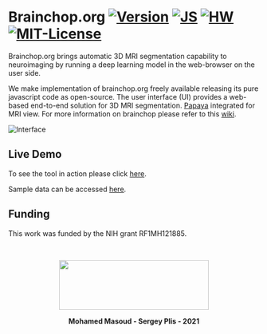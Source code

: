 # Brainchop.org  [![Version](https://img.shields.io/badge/Version-1.0.0-brightgreen)]() [![JS ](https://img.shields.io/badge/Types-JavaScript-blue)]() [![HW ](https://img.shields.io/badge/HardWare-GPU-green)](https://github.com/neuroneural/brainchop/wiki/System-Requirements) [![MIT-License ](https://img.shields.io/badge/license-MIT-green)]() 

 Brainchop.org brings automatic 3D MRI segmentation  capability to neuroimaging  by running a deep learning model in the web-browser on the user side. 

 We make implementation of brainchop.org freely available releasing its pure javascript code as open-source. The user interface (UI)  provides a web-based  end-to-end solution for 3D MRI segmentation. [Papaya](https://rii-mango.github.io/Papaya/) integrated for MRI view.  For more information on brainchop please refer to this [wiki](https://github.com/neuroneural/brainchop/wiki).

![Interface](https://github.com/neuroneural/brainchop/blob/master/style/SimpleUI.png)


## Live Demo

To see the tool in action please click  [here](https://neuroneural.github.io/brainchop).

Sample data can be accessed [here](https://drive.google.com/file/d/10KlnB4ykh_4WG5OmYt0m9BBSfeFCOcPT/view?usp=sharing).

## Funding

This work was funded by the NIH grant RF1MH121885.

<br />
<div align="center">

<img src='https://github.com/neuroneural/brainchop/blob/master/style/TReNDS_logo.jpg' width='300' height='100'></img>

**Mohamed Masoud - Sergey Plis - 2021**
</div>
